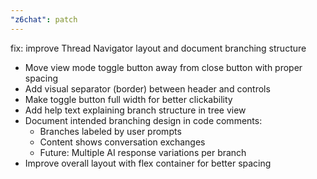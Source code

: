 ```yaml
---
"z6chat": patch
---
```


fix: improve Thread Navigator layout and document branching structure

- Move view mode toggle button away from close button with proper spacing
- Add visual separator (border) between header and controls
- Make toggle button full width for better clickability
- Add help text explaining branch structure in tree view
- Document intended branching design in code comments:
  - Branches labeled by user prompts
  - Content shows conversation exchanges
  - Future: Multiple AI response variations per branch
- Improve overall layout with flex container for better spacing